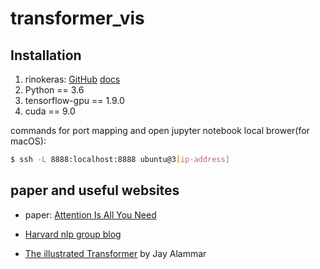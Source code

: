 # transformer_vis

## Installation

1. rinokeras: [GitHub](https://github.com/CannyLab/rinokeras) [docs](https://rinokeras.readthedocs.io/en/latest/index.html)
2. Python == 3.6
3. tensorflow-gpu == 1.9.0
4. cuda == 9.0

commands for port mapping and open jupyter notebook local brower(for macOS):

```bash
$ ssh -L 8888:localhost:8888 ubuntu@3[ip-address]
```

## paper and useful websites

- paper: [Attention Is All You Need](https://arxiv.org/pdf/1706.03762)
- [Harvard nlp group blog](http://nlp.seas.harvard.edu/2018/04/03/attention.html)

- [The illustrated Transformer](http://jalammar.github.io/illustrated-transformer/) by Jay Alammar